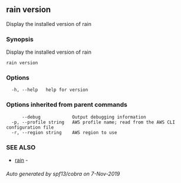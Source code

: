 ## rain version

Display the installed version of rain

### Synopsis

Display the installed version of rain

```
rain version
```

### Options

```
  -h, --help   help for version
```

### Options inherited from parent commands

```
      --debug            Output debugging information
  -p, --profile string   AWS profile name; read from the AWS CLI configuration file
  -r, --region string    AWS region to use
```

### SEE ALSO

* [rain](index.md)	 - 

###### Auto generated by spf13/cobra on 7-Nov-2019
